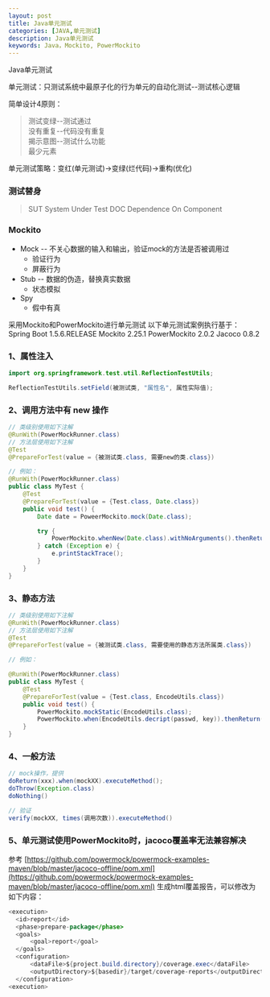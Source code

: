 ```yaml
---
layout: post
title: Java单元测试
categories: [JAVA,单元测试]
description: Java单元测试
keywords: Java，Mockito, PowerMockito
---
```


Java单元测试

单元测试：只测试系统中最原子化的行为单元的自动化测试--测试核心逻辑

简单设计4原则：
> 测试变绿--测试通过  
> 没有重复--代码没有重复  
> 揭示意图--测试什么功能  
> 最少元素  

单元测试策略：变红(单元测试)->变绿(烂代码)->重构(优化)

### 测试替身
> SUT System Under Test
> DOC Dependence On Component

### Mockito
* Mock -- 不关心数据的输入和输出，验证mock的方法是否被调用过
  * 验证行为
  * 屏蔽行为
* Stub -- 数据的伪造，替换真实数据
  * 状态模拟
* Spy
  * 假中有真

采用Mockito和PowerMockito进行单元测试
以下单元测试案例执行基于：
Spring Boot 1.5.6.RELEASE
Mockito 2.25.1
PowerMockito 2.0.2
Jacoco 0.8.2

### 1、属性注入
```java
import org.springframework.test.util.ReflectionTestUtils;

ReflectionTestUtils.setField(被测试类, "属性名", 属性实际值);
```

### 2、调用方法中有 new 操作
```java
// 类级别使用如下注解
@RunWith(PowerMockRunner.class)
// 方法层使用如下注解
@Test
@PrepareForTest(value = {被测试类.class, 需要new的类.class})

// 例如：
@RunWith(PowerMockRunner.class)
public class MyTest {
    @Test
    @PrepareForTest(value = {Test.class, Date.class}) 
    public void test() {
        Date date = PoweerMockito.mock(Date.class);

        try {
            PowerMockito.whenNew(Date.class).withNoArguments().thenReturn(date);
        } catch (Exception e) {
            e.printStackTrace();
        }
    }
}
```

### 3、静态方法
```java
// 类级别使用如下注解
@RunWith(PowerMockRunner.class)
// 方法层使用如下注解
@Test
@PrepareForTest(value = {被测试类.class, 需要使用的静态方法所属类.class})

// 例如：

@RunWith(PowerMockRunner.class)
public class MyTest {
    @Test
    @PrepareForTest(value = {Test.class, EncodeUtils.class})
    public void test() {
        PowerMockito.mockStatic(EncodeUtils.class);
        PowerMockito.when(EncodeUtils.decript(passwd, key)).thenReturn(plainPwd);
    }
}
```

### 4、一般方法
```java
// mock操作，提供
doReturn(xxx).when(mockXX).executeMethod();
doThrow(Exception.class)
doNothing()

// 验证
verify(mockXX, times(调用次数)).executeMethod()

```


### 5、单元测试使用PowerMockito时，jacoco覆盖率无法兼容解决
参考 [https://github.com/powermock/powermock-examples-maven/blob/master/jacoco-offline/pom.xml](https://github.com/powermock/powermock-examples-maven/blob/master/jacoco-offline/pom.xml)
生成html覆盖报告，可以修改为如下内容：
```java
<execution>
  <id>report</id>
  <phase>prepare-package</phase>
  <goals>
      <goal>report</goal>
  </goals>
  <configuration>
      <dataFile>${project.build.directory}/coverage.exec</dataFile>
      <outputDirectory>${basedir}/target/coverage-reports</outputDirectory>
  </configuration>
<execution>
```


